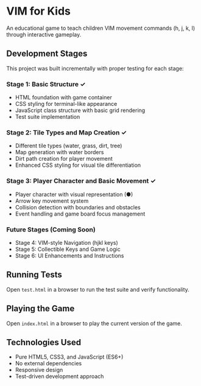 # VIM for Kids

An educational game to teach children VIM movement commands (h, j, k, l) through interactive gameplay.

## Development Stages

This project was built incrementally with proper testing for each stage:

### Stage 1: Basic Structure ✓

- HTML foundation with game container
- CSS styling for terminal-like appearance
- JavaScript class structure with basic grid rendering
- Test suite implementation

### Stage 2: Tile Types and Map Creation ✓

- Different tile types (water, grass, dirt, tree)
- Map generation with water borders
- Dirt path creation for player movement
- Enhanced CSS styling for visual tile differentiation

### Stage 3: Player Character and Basic Movement ✓

- Player character with visual representation (●)
- Arrow key movement system
- Collision detection with boundaries and obstacles
- Event handling and game board focus management

### Future Stages (Coming Soon)

- Stage 4: VIM-style Navigation (hjkl keys)
- Stage 5: Collectible Keys and Game Logic
- Stage 6: UI Enhancements and Instructions

## Running Tests

Open `test.html` in a browser to run the test suite and verify functionality.

## Playing the Game

Open `index.html` in a browser to play the current version of the game.

## Technologies Used

- Pure HTML5, CSS3, and JavaScript (ES6+)
- No external dependencies
- Responsive design
- Test-driven development approach
